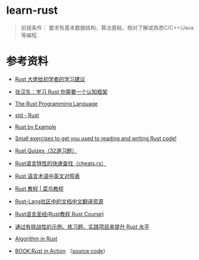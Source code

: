 # learn-rust

> 前提条件： 要求有基本数据结构，算法基础，相对了解或熟悉C/C++/Java等编程.



# 参考资料

- [Rust 大佬给初学者的学习建议](https://github.com/rustlang-cn/Rustt/blob/main/Articles/%5B2022-04-02%5D%20Rust%20%E5%A4%A7%E4%BD%AC%E7%BB%99%E5%88%9D%E5%AD%A6%E8%80%85%E7%9A%84%E5%AD%A6%E4%B9%A0%E5%BB%BA%E8%AE%AE.md)
- [张汉东：学习 Rust 你需要一个认知框架](https://zhuanlan.zhihu.com/p/494001676)

- [The Rust Programming Language](https://doc.rust-lang.org/book/title-page.html)
- [std - Rust](https://doc.rust-lang.org/std/)
- [Rust by Example](https://doc.rust-lang.org/rust-by-example/)
- [Small exercises to get you used to reading and writing Rust code!](https://github.com/rust-lang/rustlings)
- [Rust Quizes（32道习题）](https://dtolnay.github.io/rust-quiz/1)
- [Rust语言特性的快速查找（cheats.rs）](https://cheats.rs/)
- [Rust 语言术语中英文对照表](https://github.com/rust-lang-cn/english-chinese-glossary-of-rust/blob/master/rust-glossary.md)
- [Rust 教程 | 菜鸟教程](https://doc.rust-lang.org/rust-by-example/)
- [Rust-Lang社区中的文档中文翻译资源](https://github.com/rust-lang-cn)
- [Rust语言圣经(Rust教程 Rust Course)](https://course.rs/)
- [通过有挑战性的示例、练习题、实践项目来提升 Rust 水平](https://practice-zh.course.rs/why-exercise.html)
- [Algorithm in Rust](https://github.com/TianyiShi2001/Algorithms)
- [BOOK:Rust in Action](https://www.manning.com/books/rust-in-action) （[source code](https://github.com/rust-in-action/code)）